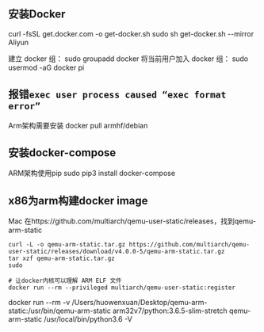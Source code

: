 ## 安装Docker
curl -fsSL get.docker.com -o get-docker.sh
sudo sh get-docker.sh --mirror Aliyun

建立 docker 组：
sudo groupadd docker
将当前用户加入 docker 组：
sudo usermod -aG docker pi

## 报错`exec user process caused “exec format error”`
Arm架构需要安装
docker pull armhf/debian

## 安装docker-compose
ARM架构使用pip
sudo pip3 install docker-compose

## x86为arm构建docker image

Mac
在https://github.com/multiarch/qemu-user-static/releases，找到qemu-arm-static

```
curl -L -o qemu-arm-static.tar.gz https://github.com/multiarch/qemu-user-static/releases/download/v4.0.0-5/qemu-arm-static.tar.gz
tar xzf qemu-arm-static.tar.gz 
sudo 

# 让docker内核可以理解 ARM ELF 文件
docker run --rm --privileged multiarch/qemu-user-static:register
```

docker run --rm -v /Users/huowenxuan/Desktop/qemu-arm-static:/usr/bin/qemu-arm-static arm32v7/python:3.6.5-slim-stretch qemu-arm-static /usr/local/bin/python3.6 -V

